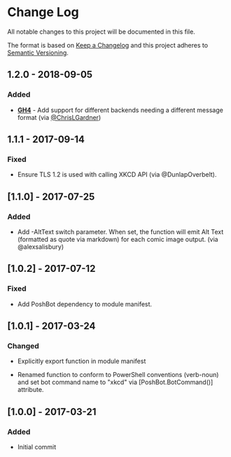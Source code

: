 
# Change Log

All notable changes to this project will be documented in this file.

The format is based on [Keep a Changelog](http://keepachangelog.com/)
and this project adheres to [Semantic Versioning](http://semver.org/).

## 1.2.0 - 2018-09-05

### Added

- [**GH4**](https://github.com/poshbotio/PoshBot.XKCD/pull/4) - Add support for different backends needing a different message format (via [@ChrisLGardner](https://github.com/ChrisLGardner))

## 1.1.1 - 2017-09-14

### Fixed

- Ensure TLS 1.2 is used with calling XKCD API (via @DunlapOverbelt).

## [1.1.0] - 2017-07-25

### Added

- Add -AltText switch parameter.
  When set, the function will emit Alt Text (formatted as quote via markdown) for each comic image output. (via @alexsalisbury)

## [1.0.2] - 2017-07-12

### Fixed

- Add PoshBot dependency to module manifest.

## [1.0.1] - 2017-03-24

### Changed

- Explicitly export function in module manifest

- Renamed function to conform to PowerShell conventions (verb-noun) and set bot command name to "xkcd" via [PoshBot.BotCommand()] attribute.

## [1.0.0] - 2017-03-21

### Added

- Initial commit
